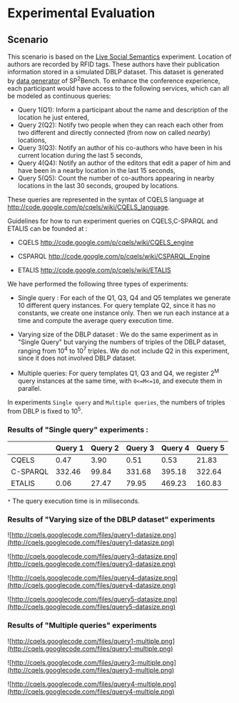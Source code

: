 # Experimental Evaluation #

## Scenario ##
This scenario is based on the [Live Social Semantics](http://ieeexplore.ieee.org/xpl/freeabs_all.jsp?arnumber=5470665)
experiment.  Location of authors are recorded by RFID tags. These authors have their publication information stored in a simulated DBLP dataset. This dataset is generated by [data generator](http://dbis.informatik.uni-freiburg.de/index.php?project=SP2B) of SP<sup>2</sup>Bench.
To enhance the conference experience, each participant would have access to the following services, which can all be modeled as continuous
queries:

  * Query 1(Q1):  Inform a participant about the name and description of the location he just entered,
  * Query 2(Q2): Notify two people when they can reach each other from two different and directly connected (from now on called _nearby_) locations,
  * Query 3(Q3): Notify an author of his co-authors who have been in his current location during the last 5 seconds,
  * Query 4(Q4): Notify an author of the editors that edit a paper of him and have been in a nearby location in the last 15 seconds,
  * Query 5(Q5): Count the number of co-authors appearing in nearby locations in the last 30 seconds, grouped by locations.

These queries are represented in the syntax of CQELS language at http://code.google.com/p/cqels/wiki/CQELS_language.

Guidelines for how to run experiment queries on CQELS,C-SPARQL and ETALIS can be founded at :

  * CQELS http://code.google.com/p/cqels/wiki/CQELS_engine

  * CSPARQL http://code.google.com/p/cqels/wiki/CSPARQL_Engine

  * ETALIS http://code.google.com/p/cqels/wiki/ETALIS

We have performed the following three types of experiments:

  * Single query : For each of the Q1, Q3, Q4 and Q5 templates we generate 10 different query instances. For query template Q2, since it has no constants, we create one instance only. Then we run each instance at a time and compute the average query execution time.

  * Varying size of the DBLP dataset : We do the same experiment as in "Single Query" but varying the numbers of triples of the DBLP dataset, ranging from 10<sup>4</sup> to 10<sup>7</sup> triples. We do not include Q2 in this experiment, since it does not involved DBLP dataset.


  * Multiple queries: For query templates Q1, Q3 and Q4, we register 2<sup>M</sup> query instances at the same time, with `0<=M<=10`, and execute them in parallel.

In experiments `Single query` and `Multiple queries`, the numbers of triples from DBLP is fixed to 10<sup>5</sup>.

### Results of "Single query" experiments : ###

|     | Query 1 | Query 2 | Query 3 | Query 4 | Query 5|
|:----|:--------|:--------|:--------|:--------|:-------|
|CQELS| 0.47    | 3.90    | 0.51	   | 0.53    |  21.83 |
|C-SPARQL|332.46   |	99.84   |331.68	  |395.18   | 322.64 |
|ETALIS|  0.06   | 27.47   |79.95	   |469.23   |160.83  |

`*` The query execution time is in miliseconds.


### Results of "Varying size of the DBLP dataset" experiments ###

![http://cqels.googlecode.com/files/query1-datasize.png](http://cqels.googlecode.com/files/query1-datasize.png)

![http://cqels.googlecode.com/files/query3-datasize.png](http://cqels.googlecode.com/files/query3-datasize.png)

![http://cqels.googlecode.com/files/query4-datasize.png](http://cqels.googlecode.com/files/query4-datasize.png)

![http://cqels.googlecode.com/files/query5-datasize.png](http://cqels.googlecode.com/files/query5-datasize.png)

### Results of "Multiple queries" experiments ###

![http://cqels.googlecode.com/files/query1-multiple.png](http://cqels.googlecode.com/files/query1-multiple.png)

![http://cqels.googlecode.com/files/query3-multiple.png](http://cqels.googlecode.com/files/query3-multiple.png)

![http://cqels.googlecode.com/files/query4-multiple.png](http://cqels.googlecode.com/files/query4-multiple.png)
